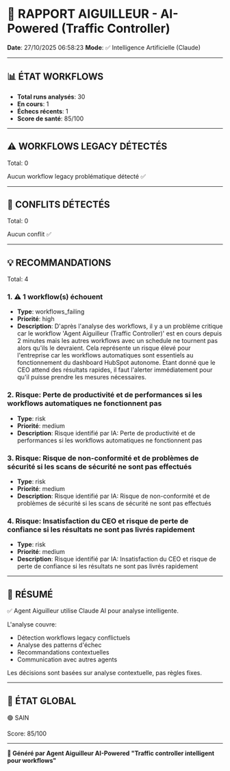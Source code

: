 # 🚦 RAPPORT AIGUILLEUR - AI-Powered (Traffic Controller)

**Date**: 27/10/2025 06:58:23
**Mode**: ✅ Intelligence Artificielle (Claude)

---

## 📊 ÉTAT WORKFLOWS

- **Total runs analysés**: 30
- **En cours**: 1
- **Échecs récents**: 1
- **Score de santé**: 85/100

---

## ⚠️  WORKFLOWS LEGACY DÉTECTÉS

Total: 0



Aucun workflow legacy problématique détecté ✅

---

## 🚨 CONFLITS DÉTECTÉS

Total: 0

Aucun conflit ✅

---

## 💡 RECOMMANDATIONS

Total: 4


### 1. ⚠️ 1 workflow(s) échouent

- **Type**: workflows_failing
- **Priorité**: high
- **Description**: D'après l'analyse des workflows, il y a un problème critique car le workflow 'Agent Aiguilleur (Traffic Controller)' est en cours depuis 2 minutes mais les autres workflows avec un schedule ne tournent pas alors qu'ils le devraient. Cela représente un risque élevé pour l'entreprise car les workflows automatiques sont essentiels au fonctionnement du dashboard HubSpot autonome. Étant donné que le CEO attend des résultats rapides, il faut l'alerter immédiatement pour qu'il puisse prendre les mesures nécessaires.


### 2. Risque: Perte de productivité et de performances si les workflows automatiques ne fonctionnent pas

- **Type**: risk
- **Priorité**: medium
- **Description**: Risque identifié par IA: Perte de productivité et de performances si les workflows automatiques ne fonctionnent pas


### 3. Risque: Risque de non-conformité et de problèmes de sécurité si les scans de sécurité ne sont pas effectués

- **Type**: risk
- **Priorité**: medium
- **Description**: Risque identifié par IA: Risque de non-conformité et de problèmes de sécurité si les scans de sécurité ne sont pas effectués


### 4. Risque: Insatisfaction du CEO et risque de perte de confiance si les résultats ne sont pas livrés rapidement

- **Type**: risk
- **Priorité**: medium
- **Description**: Risque identifié par IA: Insatisfaction du CEO et risque de perte de confiance si les résultats ne sont pas livrés rapidement




---

## 🎯 RÉSUMÉ

✅ Agent Aiguilleur utilise Claude AI pour analyse intelligente.

L'analyse couvre:
- Détection workflows legacy conflictuels
- Analyse des patterns d'échec
- Recommandations contextuelles
- Communication avec autres agents

Les décisions sont basées sur analyse contextuelle, pas règles fixes.

---

## 🔄 ÉTAT GLOBAL

🟢 SAIN

Score: 85/100

---

**🚦 Généré par Agent Aiguilleur AI-Powered**
**"Traffic controller intelligent pour workflows"**
